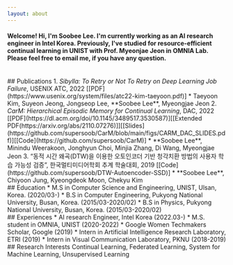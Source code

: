 ```yaml
---
layout: about 
---
```

#### Welcome! Hi, I'm Soobee Lee. I'm currently working as an AI research engineer in Intel Korea. Previously, I've studied for resource-efficient continual learning in UNIST with Prof. Myeonjae Jeon in OMNIA Lab. Please feel free to email me, if you have any question.

<br/>
## Publications
1. <i>Sibylla: To Retry or Not To Retry on Deep Learning Job Failure</i>, USENIX ATC, 2022 [[PDF](https://www.usenix.org/system/files/atc22-kim-taeyoon.pdf)]
   * Taeyoon Kim, Suyeon Jeong, Jongseop Lee, **Soobee Lee**, Myeongjae Jeon
2. <i>CarM: Hierarchical Episodic Memory for Continual Learning</i>, DAC, 2022 [[PDF](https://dl.acm.org/doi/10.1145/3489517.3530587)][[Extended PDF(https://arxiv.org/abs/2110.07276)]][[Slides](https://github.com/supersoob/CarM/blob/main/figs/CARM_DAC_SLIDES.pdf)][[Code](https://github.com/supersoob/CarM)]
   * **Soobee Lee**, Minindu Weerakoon, Jonghyun Choi, Minjia Zhang, Di Wang, Myeongjae Jeon 
3. “동적 시간 왜곡(DTW)을 이용한 오토인코더 기반 청각치환 방법의 사용자 학습 가능성 검증”, 한국멀티미디어학회 추계 학술대회, 2019 [[Code](https://github.com/supersoob/DTW-Autoencoder-SSD)]
   * **Soobee Lee**, Chiyoon Jung, Kyeongdeok Moon, Chekyu Kim

<br/>
## Education
* M.S in Computer Science and Engineering, UNIST, Ulsan, Korea. (2020/03-)
* B.S in Computer Engineering, Pukyong National University, Busan, Korea. (2015/03-2020/02)
* B.S in Physics, Pukyong National University, Busan, Korea. (2015/03-2020/02)

<br/>
## Experiences
* AI research Engineer, Intel Korea (2022.03-)
* M.S. student in OMNIA, UNIST (2020-2022)
* Google Women Techmakers Scholar, Google  (2019)
* Intern in Artificial Intelligence Research Laboratory, ETRI (2019)
* Intern in Visual Communication Laboratory, PKNU  (2018-2019)

<br/>
## Research Interests
Continual Learning,  Federated Learning,  System for Machine Learning,  Unsupervised Learning
